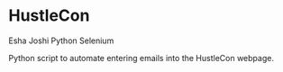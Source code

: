 # HustleCon
Esha Joshi
Python Selenium

Python script to automate entering emails into the HustleCon webpage.
